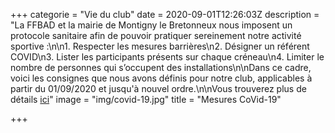 +++
categorie = "Vie du club"
date = 2020-09-01T12:26:03Z
description = "La FFBAD et la mairie de Montigny le Bretonneux nous imposent un protocole sanitaire afin de pouvoir pratiquer sereinement notre activité sportive :\n\n1. Respecter les mesures barrières\n2. Désigner un référent COVID\n3. Lister les participants présents sur chaque créneau\n4. Limiter le nombre de personnes qui s’occupent des installations\n\nDans ce cadre, voici les consignes que nous avons définis pour notre club, applicables à partir du 01/09/2020 et jusqu'à nouvel ordre.\n\nVous trouverez plus de détails [ici](/covid)"
image = "img/covid-19.jpg"
title = "Mesures CoVid-19"

+++
